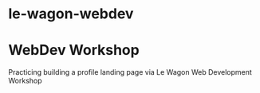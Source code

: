 # le-wagon-webdev
<h1>WebDev Workshop</h1>
<p>Practicing building a profile landing page via Le Wagon Web Development Workshop</p>
